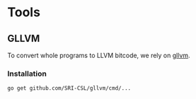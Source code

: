 # Tools

## GLLVM

To convert whole programs to LLVM bitcode, we rely on [gllvm](https://github.com/SRI-CSL/gllvm).

### Installation

```bash
go get github.com/SRI-CSL/gllvm/cmd/...
```
